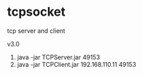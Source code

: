 # tcpsocket
tcp server and client

v3.0

1. java -jar TCPServer.jar 49153
2. java -jar TCPClient.jar 192.168.110.11 49153
